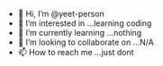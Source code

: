 - 👋 Hi, I’m @yeet-person
- 👀 I’m interested in ...learning coding
- 🌱 I’m currently learning ...nothing
- 💞️ I’m looking to collaborate on ...N/A
- 📫 How to reach me ...just dont

<!---
yeet-person/yeet-person is a ✨ special ✨ repository because its `README.md` (this file) appears on your GitHub profile.
You can click the Preview link to take a look at your changes.
--->
